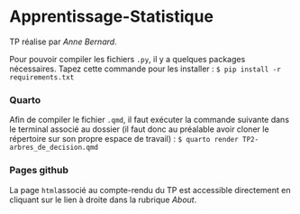 # Apprentissage-Statistique

TP réalise par *Anne Bernard*.

Pour pouvoir compiler les fichiers `.py`, il y a quelques packages nécessaires. Tapez cette commande pour les installer : 
```$ pip install -r requirements.txt```

### Quarto

Afin de compiler le fichier `.qmd`, il faut exécuter la commande suivante dans le terminal associé au dossier (il faut donc au préalable avoir cloner le répertoire sur son propre espace de travail) : 
```$ quarto render TP2-arbres_de_decision.qmd```

### Pages github

La page `html`associé au compte-rendu du TP est accessible directement en cliquant sur le lien à droite dans la rubrique *About*. 

